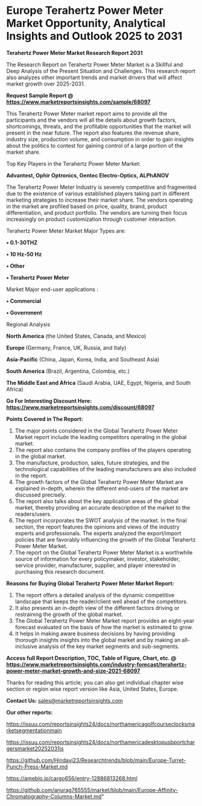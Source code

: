 # Europe Terahertz Power Meter Market Opportunity, Analytical Insights and Outlook 2025 to 2031

<strong>Terahertz Power Meter Market Research Report 2031</strong>

The Research Report on Terahertz Power Meter Market is a Skillful and Deep Analysis of the Present Situation and Challenges. This research report also analyzes other important trends and market drivers that will affect market growth over 2025-2031.

<strong>Request Sample Report @ <a href=https://www.marketreportsinsights.com/sample/68097>https://www.marketreportsinsights.com/sample/68097</a></strong>

This Terahertz Power Meter market report aims to provide all the participants and the vendors will all the details about growth factors, shortcomings, threats, and the profitable opportunities that the market will present in the near future. The report also features the revenue share, industry size, production volume, and consumption in order to gain insights about the politics to contest for gaining control of a large portion of the market share.

Top Key Players in the Terahertz Power Meter Market:

<strong>Advantest, Ophir Optronics, Gentec Electro-Optics, ALPhANOV</strong>

The Terahertz Power Meter Industry is severely competitive and fragmented due to the existence of various established players taking part in different marketing strategies to increase their market share. The vendors operating in the market are profiled based on price, quality, brand, product differentiation, and product portfolio. The vendors are turning their focus increasingly on product customization through customer interaction.

Terahertz Power Meter Market Major Types are:

<strong>• 0.1-30THZ

• 10 Hz-50 Hz

• Other

• Terahertz Power Meter</strong>

Market Major end-user applications :

<strong>• Commercial

• Government</strong>

Regional Analysis

</u><strong><b>North America</b></strong> (the United States, Canada, and Mexico)

<strong><b>Europe </b></strong>(Germany, France, UK, Russia, and Italy)

<strong><b>Asia-Pacific</b></strong> (China, Japan, Korea, India, and Southeast Asia)

<strong><b>South America</b></strong> (Brazil, Argentina, Colombia, etc.)

<strong><b>The Middle East and Africa</b></strong> (Saudi Arabia, UAE, Egypt, Nigeria, and South Africa)

<strong>Go For Interesting Discount Here: <a href=https://www.marketreportsinsights.com/discount/68097>https://www.marketreportsinsights.com/discount/68097</a></strong>

<strong>Points Covered in The Report:</strong>
<ol>
  <li>The major points considered in the Global Terahertz Power Meter Market report include the leading competitors operating in the global market.</li>
  <li>The report also contains the company profiles of the players operating in the global market.</li>
  <li>The manufacture, production, sales, future strategies, and the technological capabilities of the leading manufacturers are also included in the report.</li>
  <li>The growth factors of the Global Terahertz Power Meter Market are explained in-depth, wherein the different end-users of the market are discussed precisely.</li>
  <li>The report also talks about the key application areas of the global market, thereby providing an accurate description of the market to the readers/users.</li>
  <li>The report incorporates the SWOT analysis of the market. In the final section, the report features the opinions and views of the industry experts and professionals. The experts analyzed the export/import policies that are favorably influencing the growth of the Global Terahertz Power Meter Market.</li>
  <li>The report on the Global Terahertz Power Meter Market is a worthwhile source of information for every policymaker, investor, stakeholder, service provider, manufacturer, supplier, and player interested in purchasing this research document.</li>
</ol>
<strong>Reasons for Buying Global Terahertz Power Meter Market Report:</strong>

<ol>
  <li>The report offers a detailed analysis of the dynamic competitive landscape that keeps the reader/client well ahead of the competitors.</li>
  <li>It also presents an in-depth view of the different factors driving or restraining the growth of the global market.</li>
  <li>The Global Terahertz Power Meter Market report provides an eight-year forecast evaluated on the basis of how the market is estimated to grow.</li>
  <li>It helps in making aware business decisions by having providing thorough insights insights into the global market and by making an all-inclusive analysis of the key market segments and sub-segments.</li>
</ol>
<strong>Access full Report Description, TOC, Table of Figure, Chart, etc. @ <a href=https://www.marketreportsinsights.com/industry-forecast/terahertz-power-meter-market-growth-and-size-2021-68097>https://www.marketreportsinsights.com/industry-forecast/terahertz-power-meter-market-growth-and-size-2021-68097</a></strong>


Thanks for reading this article; you can also get individual chapter wise section or region wise report version like Asia, United States, Europe.

<strong>Contact Us:</strong>
sales@marketreportsinsights.com

<strong>Our other reports:</strong>

<a href=https://issuu.com/reportsinsights24/docs/northamericagolfcourseclocksmarketsegmentationmain>https://issuu.com/reportsinsights24/docs/northamericagolfcourseclocksmarketsegmentationmain</a>

<a href=https://issuu.com/reportsinsights24/docs/northamericadesktopusbportchargersmarket20252031is>https://issuu.com/reportsinsights24/docs/northamericadesktopusbportchargersmarket20252031is</a>

<a href=https://github.com/Hindavi23/Researchtrends/blob/main/Europe-Turret-Punch-Press-Market.md>https://github.com/Hindavi23/Researchtrends/blob/main/Europe-Turret-Punch-Press-Market.md</a>

<a href=https://ameblo.jp/cargo656/entry-12886813268.html>https://ameblo.jp/cargo656/entry-12886813268.html</a>

<a href=https://github.com/anurag765555/market/blob/main/Europe-Affinity-Chromatography-Columns-Market.md>https://github.com/anurag765555/market/blob/main/Europe-Affinity-Chromatography-Columns-Market.md</a>"
